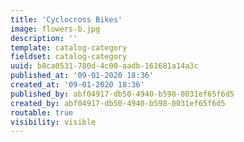 ```yaml
---
title: 'Cyclocross Bikes'
image: flowers-b.jpg
description: ''
template: catalog-category
fieldset: catalog-category
uuid: b8ca0531-780d-4c00-aadb-161681a14a3c
published_at: '09-01-2020 18:36'
created_at: '09-01-2020 18:36'
published_by: abf04917-db50-4940-b598-0031ef65f6d5
created_by: abf04917-db50-4940-b598-0031ef65f6d5
routable: true
visibility: visible
---
```

